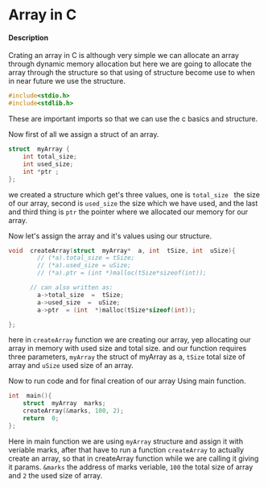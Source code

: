 # Array in C

#### Description
Crating an array in C is although very simple we can allocate an array through dynamic memory allocation but here we are going to allocate the array through the structure so that using of structure become use to when in near future we use the structure.
```c
#include<stdio.h>
#include<stdlib.h>
```
These are important imports so that we can use the c basics and structure.

Now first of all we assign a struct of an array.
```c
struct  myArray {
	int total_size;
	int used_size;
	int *ptr ;
};
``` 
we created a structure which get's three values, one is `total_size	` the size of our array, second is `used_size` the size which we have used, and the last and third thing is `ptr` the pointer where we allocated our memory for our array.

Now let's assign the array and it's values using our structure.
```c
void  createArray(struct  myArray*  a, int  tSize, int  uSize){
		// (*a).total_size = tSize;
		// (*a).used_size = uSize;
		// (*a).ptr = (int *)malloc(tSize*sizeof(int));

	  // can also written as:
		a->total_size  =  tSize;
		a->used_size  =  uSize;
		a->ptr  = (int  *)malloc(tSize*sizeof(int));

};
```

here in `createArray` function we are creating our array, yep allocating our array in memory with used size and total size. and our function requires three parameters, `myArray` the struct of myArray as a, `tSize` total size of array and `uSize` used size of an array.

Now to run code and for final creation of our array Using main function.
```c
int  main(){
	struct  myArray  marks;
	createArray(&marks, 100, 2);
	return  0;
};

```
Here in main function we are using `myArray` structure and assign it with veriable marks, after that have to run a function `createArray` to actually create an array, so that in createArray function while we are calling it giving it params. `&marks` the address of marks veriable, `100` the total size of array and `2` the used size of array.



